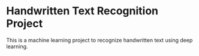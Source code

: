 # Handwritten Text Recognition Project

This is a machine learning project to recognize handwritten text using deep learning.


